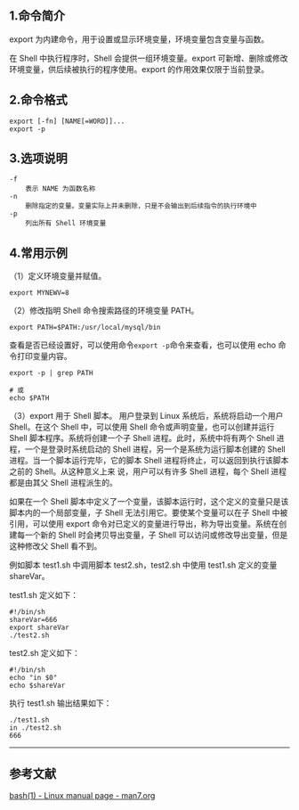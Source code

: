 ## 1.命令简介
export 为内建命令，用于设置或显示环境变量，环境变量包含变量与函数。

在 Shell 中执行程序时，Shell 会提供一组环境变量。export 可新增、删除或修改环境变量，供后续被执行的程序使用。export 的作用效果仅限于当前登录。

## 2.命令格式
```
export [-fn] [NAME[=WORD]]...
export -p
```

## 3.选项说明
```
-f
	表示 NAME 为函数名称
-n
	删除指定的变量。变量实际上并未删除，只是不会输出到后续指令的执行环境中
-p
	列出所有 Shell 环境变量
```

## 4.常用示例
（1）定义环境变量并赋值。
```shell
export MYNEWV=8
```
（2）修改指明 Shell 命令搜索路径的环境变量 PATH。
```shell
export PATH=$PATH:/usr/local/mysql/bin
```
查看是否已经设置好，可以使用命令`export -p`命令来查看，也可以使用 echo 命令打印变量内容。
```shell
export -p | grep PATH

# 或
echo $PATH
```
（3）export 用于 Shell 脚本。
用户登录到 Linux 系统后，系统将启动一个用户  Shell。在这个 Shell 中，可以使用 Shell 命令或声明变量，也可以创建并运行 Shell 脚本程序。系统将创建一个子 Shell 进程。此时，系统中将有两个 Shell 进程，一个是登录时系统启动的 Shell 进程，另一个是系统为运行脚本创建的 Shell 进程。当一个脚本运行完毕，它的脚本 Shell 进程将终止，可以返回到执行该脚本之前的 Shell。从这种意义上来 说，用户可以有许多 Shell 进程，每个 Shell 进程都是由其父 Shell 进程派生的。 

如果在一个 Shell 脚本中定义了一个变量，该脚本运行时，这个定义的变量只是该脚本内的一个局部变量，子 Shell 无法引用它。要使某个变量可以在子 Shell 中被引用，可以使用 export 命令对已定义的变量进行导出，称为导出变量。系统在创建每一个新的 Shell 时会拷贝导出变量，子 Shell 可以访问或修改导出变量，但是这种修改父 Shell 看不到。

例如脚本 test1.sh 中调用脚本 test2.sh，test2.sh 中使用 test1.sh 定义的变量 shareVar。

test1.sh 定义如下：
```shell
#!/bin/sh
shareVar=666
export shareVar
./test2.sh
```
test2.sh 定义如下：
```shell
#!/bin/sh
echo "in $0"
echo $shareVar
```
执行 test1.sh 输出结果如下：
```shell
./test1.sh
in ./test2.sh
666
```

---
## 参考文献
[bash(1) - Linux manual page - man7.org](https://www.man7.org/linux/man-pages/man1/bash.1.html)

<Vssue title="export" />